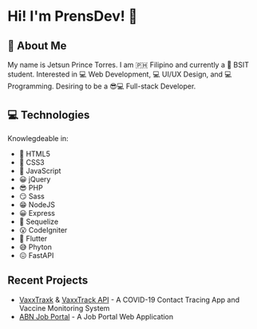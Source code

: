 # Hi! I'm PrensDev! 👋

## 👦 About Me

My name is Jetsun Prince Torres. I am 🇵🇭 Filipino and currently a 👦 BSIT student. Interested in 💻 Web Development, 💻 UI/UX Design, and 💻 Programming. Desiring to be a 😎💻 Full-stack Developer.

## 💻 Technologies

Knowlegdeable in:

- 💪 HTML5
- 💪 CSS3
- 🤘 JavaScript
- 😀 jQuery
- 😎 PHP
- 😏 Sass
- 😁 NodeJS
- 😀 Express
- 🤗 Sequelize
- 😮 CodeIgniter
- 📱 Flutter
- 😅 Phyton
- 😖 FastAPI

## Recent Projects

- [VaxxTraxk](https://github.com/PrensDev/vaxxtrack) & [VaxxTrack API](https://github.com/PrensDev/vaxxtrack-api) - A COVID-19 Contact Tracing App and Vaccine Monitoring System
- [ABN Job Portal](https://github.com/PrensDev/ABN-Job-Portal) - A Job Portal Web Application
